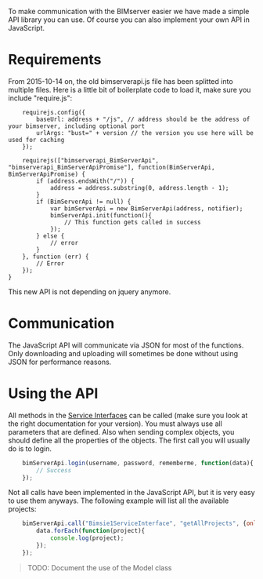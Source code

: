 To make communication with the BIMserver easier we have made a simple API library you can use. Of course you can also implement your own API in JavaScript.

# Requirements

From 2015-10-14 on, the old bimserverapi.js file has been splitted into multiple files. Here is a little bit of boilerplate code to load it, make sure you include "require.js":

```
	requirejs.config({
	    baseUrl: address + "/js", // address should be the address of your bimserver, including optional port
	    urlArgs: "bust=" + version // the version you use here will be used for caching
	});

	requirejs(["bimserverapi_BimServerApi", "bimserverapi_BimServerApiPromise"], function(BimServerApi, BimServerApiPromise) {
		if (address.endsWith("/")) {
			address = address.substring(0, address.length - 1);
		}
		if (BimServerApi != null) {
			var bimServerApi = new BimServerApi(address, notifier);
			bimServerApi.init(function(){
				// This function gets called in success
			});
		} else {
			// error
		}
	}, function (err) {
		// Error
	});
}
```

This new API is not depending on jquery anymore.

# Communication

The JavaScript API will communicate via JSON for most of the functions. Only downloading and uploading will sometimes be done without using JSON for performance reasons.

# Using the API

All methods in the [Service Interfaces](Service-Interfaces) can be called (make sure you look at the right documentation for your version). You must always use all parameters that are defined. Also when sending complex objects, you should define all the properties of the objects. The first call you will usually do is to login.

```javascript
	bimServerApi.login(username, password, rememberme, function(data){
		// Success
	});
```

Not all calls have been implemented in the JavaScript API, but it is very easy to use them anyways. The following example will list all the available projects:

```javascript
	bimServerApi.call("Bimsie1ServiceInterface", "getAllProjects", {onlyTopLevel: true, onlyActive: true}, function(data){
		data.forEach(function(project){
			console.log(project);
		});
	});
```

> TODO: Document the use of the Model class